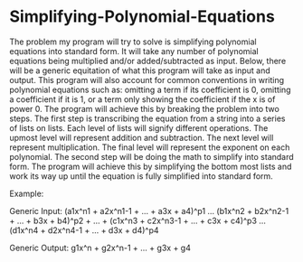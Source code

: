 # Simplifying-Polynomial-Equations
The problem my program will try to solve is simplifying polynomial equations into standard form. It will take any number of polynomial equations being 
multiplied and/or added/subtracted as input. Below, there will be a generic equitation of what this program will take as input and output. This program 
will also account for common conventions in writing polynomial equations such as: omitting a term if its coefficient is 0, omitting a coefficient if it is 1, 
or a term only showing the coefficient if the x is of power 0. The program will achieve this by breaking the problem into two steps. The first step is 
transcribing the equation from a string into a series of lists on lists. Each level of lists will signify different operations. The upmost level will 
represent addition and subtraction. The next level will represent multiplication. The final level will represent the exponent on each polynomial. 
The second step will be doing the math to simplify into standard form. The program will achieve this by simplifying the bottom most lists and work its way 
up until the equation is fully simplified into standard form.

Example:

Generic Input:  (a1x^n1 + a2x^n1-1 + … + a3x + a4)^p1 … (b1x^n2 + b2x^n2-1 + … + b3x + b4)^p2 + … + (c1x^n3 + c2x^n3-1 + … + c3x + c4)^p3 … (d1x^n4 + d2x^n4-1 + … + d3x + d4)^p4

Generic Output: g1x^n + g2x^n-1 + … + g3x + g4

